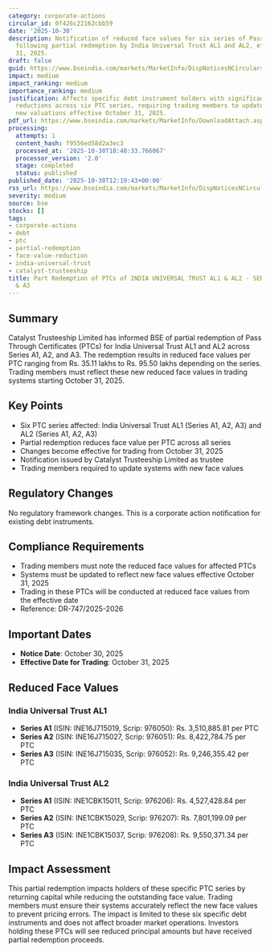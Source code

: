 ```yaml
---
category: corporate-actions
circular_id: 0f426c22162cbb59
date: '2025-10-30'
description: Notification of reduced face values for six series of Pass Through Certificates
  following partial redemption by India Universal Trust AL1 and AL2, effective October
  31, 2025.
draft: false
guid: https://www.bseindia.com/markets/MarketInfo/DispNoticesNCirculars.aspx?Noticeid={B46BCAB3-F8D5-4A37-8CF3-5E75506A98D9}&noticeno=20251030-25&dt=10/30/2025&icount=25&totcount=63&flag=0
impact: medium
impact_ranking: medium
importance_ranking: medium
justification: Affects specific debt instrument holders with significant face value
  reductions across six PTC series, requiring trading members to update systems for
  new valuations effective October 31, 2025.
pdf_url: https://www.bseindia.com/markets/MarketInfo/DownloadAttach.aspx?id=20251030-25&attachedId=
processing:
  attempts: 1
  content_hash: f9556ed58d2a3ec3
  processed_at: '2025-10-30T18:48:33.766067'
  processor_version: '2.0'
  stage: completed
  status: published
published_date: '2025-10-30T12:19:43+00:00'
rss_url: https://www.bseindia.com/markets/MarketInfo/DispNoticesNCirculars.aspx?Noticeid={B46BCAB3-F8D5-4A37-8CF3-5E75506A98D9}&noticeno=20251030-25&dt=10/30/2025&icount=25&totcount=63&flag=0
severity: medium
source: bse
stocks: []
tags:
- corporate-actions
- debt
- ptc
- partial-redemption
- face-value-reduction
- india-universal-trust
- catalyst-trusteeship
title: Part Redemption of PTCs of INDIA UNIVERSAL TRUST AL1 & AL2 - SERIES A1, A2
  & A3
---
```


## Summary

Catalyst Trusteeship Limited has informed BSE of partial redemption of Pass Through Certificates (PTCs) for India Universal Trust AL1 and AL2 across Series A1, A2, and A3. The redemption results in reduced face values per PTC ranging from Rs. 35.11 lakhs to Rs. 95.50 lakhs depending on the series. Trading members must reflect these new reduced face values in trading systems starting October 31, 2025.

## Key Points

- Six PTC series affected: India Universal Trust AL1 (Series A1, A2, A3) and AL2 (Series A1, A2, A3)
- Partial redemption reduces face value per PTC across all series
- Changes become effective for trading from October 31, 2025
- Notification issued by Catalyst Trusteeship Limited as trustee
- Trading members required to update systems with new face values

## Regulatory Changes

No regulatory framework changes. This is a corporate action notification for existing debt instruments.

## Compliance Requirements

- Trading members must note the reduced face values for affected PTCs
- Systems must be updated to reflect new face values effective October 31, 2025
- Trading in these PTCs will be conducted at reduced face values from the effective date
- Reference: DR-747/2025-2026

## Important Dates

- **Notice Date**: October 30, 2025
- **Effective Date for Trading**: October 31, 2025

## Reduced Face Values

### India Universal Trust AL1
- **Series A1** (ISIN: INE16J715019, Scrip: 976050): Rs. 3,510,885.81 per PTC
- **Series A2** (ISIN: INE16J715027, Scrip: 976051): Rs. 8,422,784.75 per PTC
- **Series A3** (ISIN: INE16J715035, Scrip: 976052): Rs. 9,246,355.42 per PTC

### India Universal Trust AL2
- **Series A1** (ISIN: INE1CBK15011, Scrip: 976206): Rs. 4,527,428.84 per PTC
- **Series A2** (ISIN: INE1CBK15029, Scrip: 976207): Rs. 7,801,199.09 per PTC
- **Series A3** (ISIN: INE1CBK15037, Scrip: 976208): Rs. 9,550,371.34 per PTC

## Impact Assessment

This partial redemption impacts holders of these specific PTC series by returning capital while reducing the outstanding face value. Trading members must ensure their systems accurately reflect the new face values to prevent pricing errors. The impact is limited to these six specific debt instruments and does not affect broader market operations. Investors holding these PTCs will see reduced principal amounts but have received partial redemption proceeds.